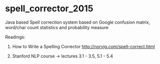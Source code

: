 # spell_corrector_2015
Java based Spell correction system based on Google confusion matrix, word/char count statistics and probability measure

Readings:
1. How to Write a Spelling Corrector
http://norvig.com/spell-correct.html

2. Stanford NLP course -> lectures 3.1 - 3.5, 5.1 - 5.4

